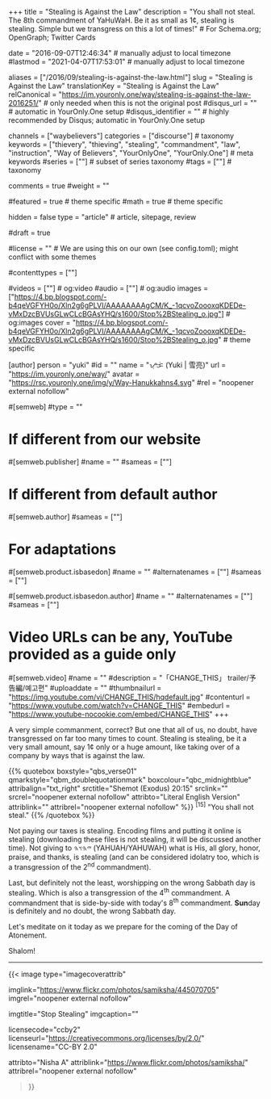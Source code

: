 +++
title = "Stealing is Against the Law"
description = "You shall not steal. The 8th commandment of YaHuWaH. Be it as small as 1¢, stealing is stealing. Simple but we transgress on this a lot of times!"  # For Schema.org; OpenGraph; Twitter Cards

date = "2016-09-07T12:46:34"                          # manually adjust to local timezone
#lastmod = "2021-04-07T17:53:01"                 # manually adjust to local timezone

aliases = ["/2016/09/stealing-is-against-the-law.html"]
slug = "Stealing is Against the Law"
translationKey = "Stealing is Against the Law"
relCanonical = "https://im.youronly.one/way/stealing-is-against-the-law-2016251/"                           # only needed when this is not the original post
#disqus_url = ""                                                    # automatic in YourOnly.One setup
#disqus_identifier = ""                                             # highly recommended by Disqus; automatic in YourOnly.One setup

channels = ["waybelievers"]
categories = ["discourse"]                           # taxonomy
keywords = ["thievery", "thieving", "stealing", "commandment", "law", "instruction", "Way of Believers", "YourOnlyOne", "YourOnly.One"]                             # meta keywords
#series = [""]                               # subset of series taxonomy
#tags = [""]                                 # taxonomy

comments = true
#weight = ""

#featured = true                              # theme specific
#math = true                                  # theme specific

hidden = false
type = "article"                                                           # article, sitepage, review

#draft = true

#license = ""                                 # We are using this on our own (see config.toml); might conflict with some themes

#contenttypes = [""]

#videos = [""]                                # og:video
#audio = [""]                                 # og:audio
images = ["https://4.bp.blogspot.com/-b4qeVGFYH0o/Xln2g6gPLVI/AAAAAAAAgCM/K_-1qcvoZoooxqKDEDe-vMxDzcBVUsGLwCLcBGAsYHQ/s1600/Stop%2BStealing_o.jpg"]    # og:images
cover = "https://4.bp.blogspot.com/-b4qeVGFYH0o/Xln2g6gPLVI/AAAAAAAAgCM/K_-1qcvoZoooxqKDEDe-vMxDzcBVUsGLwCLcBGAsYHQ/s1600/Stop%2BStealing_o.jpg"       # theme specific

[author]
person = "yuki"
#id = ""
name = "ᜌᜓᜃᜒ (Yuki | 雪亮)"
url = "https://im.youronly.one/way/"
avatar = "https://rsc.youronly.one/img/y/Way-Hanukkahns4.svg"
#rel = "noopener external nofollow"

#[semweb]
#type = ""

# If different from our website
#[semweb.publisher]
#name = ""
#sameas = [""]

# If different from default author
#[semweb.author]
#sameas = [""]

# For adaptations
#[semweb.product.isbasedon]
#name = ""
#alternatenames = [""]
#sameas = [""]

#[semweb.product.isbasedon.author]
#name = ""
#alternatenames = [""]
#sameas = [""]

# Video URLs can be any, YouTube provided as a guide only
#[semweb.video]
#name = ""
#description = "「CHANGE_THIS」 trailer/予告編/예고편"
#uploaddate = ""
#thumbnailurl = "https://img.youtube.com/vi/CHANGE_THIS/hqdefault.jpg"
#contenturl = "https://www.youtube.com/watch?v=CHANGE_THIS"
#embedurl = "https://www.youtube-nocookie.com/embed/CHANGE_THIS"
+++

A very simple commanment, correct? But one that all of us, no doubt, have transgressed on far too many times to count. Stealing is stealing, be it a very small amount, say 1¢ only or a huge amount, like taking over of a company by ways that is against the law.

<!--more-->

{{% quotebox boxstyle="qbs_verse01" qmarkstyle="qbm_doublequotationmark" boxcolour="qbc_midnightblue" attribalign="txt_right" srctitle="Shemot (Exodus) 20:15" srclink="" srcrel="noopener external nofollow" attribto="Literal English Version" attriblink="" attribrel="noopener external nofollow" %}}
<sup>[15]</sup> "You shall not steal."
{{% /quotebox %}}

Not paying our taxes is stealing. Encoding films and putting it online is stealing (downloading these files is not stealing, it will be discussed another time). Not giving to <bdo lang="hbo-Hebr" dir="rtl">𐤉𐤄𐤅𐤄</bdo> (YAHUAH/YAHUWAH) what is His, all glory, honor, praise, and thanks, is stealing (and can be considered idolatry too, which is a transgression of the 2<sup>nd</sup> commandment).

Last, but definitely not the least, worshipping on the wrong Sabbath day is stealing. Which is also a transgression of the 4<sup>th</sup> commandment. A commandment that is side-by-side with today's 8<sup>th</sup> commandment. **Sun**day is definitely and no doubt, the wrong Sabbath day.

Let's meditate on it today as we prepare for the coming of the Day of Atonement.

Shalom!

-------

{{< image
  type="imagecoverattrib"

  imglink="https://www.flickr.com/photos/samiksha/445070705"
  imgrel="noopener external nofollow"

  imgtitle="Stop Stealing"
  imgcaption=""

  licensecode="ccby2"
  licenseurl="https://creativecommons.org/licenses/by/2.0/"
  licensename="CC-BY 2.0"

  attribto="Nisha A"
  attriblink="https://www.flickr.com/photos/samiksha/"
  attribrel="noopener external nofollow"
>}}
